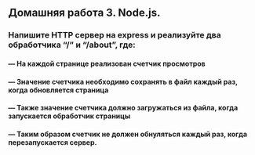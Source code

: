 ## Домашняя работа 3. Node.js.
### Напишите HTTP сервер на express и реализуйте два обработчика “/” и “/about”, где:
#### — На каждой странице реализован счетчик просмотров
#### — Значение счетчика необходимо сохранять в файл каждый раз, когда обновляется страница
#### — Также значение счетчика должно загружаться из файла, когда запускается обработчик страницы
#### — Таким образом счетчик не должен обнуляться каждый раз, когда перезапускается сервер.
